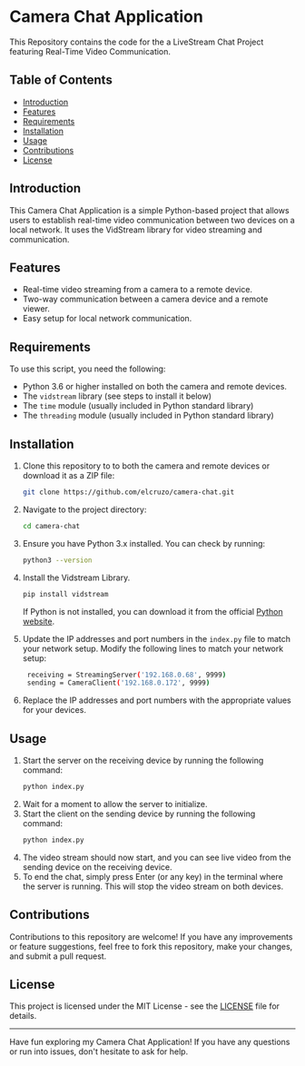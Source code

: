 # Camera Chat Application

This Repository contains the code for the a LiveStream Chat Project featuring Real-Time Video Communication.

## Table of Contents

- [Introduction](#introduction)
- [Features](#features)
- [Requirements](#requirements)
- [Installation](#installation)
- [Usage](#usage)
- [Contributions](#contributions)
- [License](#license)

## Introduction

This Camera Chat Application is a simple Python-based project that allows users to establish real-time video communication between two devices on a local network. It uses the VidStream library for video streaming and communication.

## Features

- Real-time video streaming from a camera to a remote device.
- Two-way communication between a camera device and a remote viewer.
- Easy setup for local network communication.

## Requirements

To use this script, you need the following:

- Python 3.6 or higher installed on both the camera and remote devices.
- The `vidstream` library (see steps to install it below)
- The `time` module (usually included in Python standard library)
- The `threading` module (usually included in Python standard library)

## Installation

1. Clone this repository to to both the camera and remote devices or download it as a ZIP file:

   ```bash
   git clone https://github.com/elcruzo/camera-chat.git
   ```
2. Navigate to the project directory:

   ```bash
   cd camera-chat
   ```
3. Ensure you have Python 3.x installed. You can check by running:

   ```bash
   python3 --version
   ```
4. Install the Vidstream Library.

   ```bash
   pip install vidstream
   ```

   If Python is not installed, you can download it from the official [Python website](https://www.python.org/downloads/).

5. Update the IP addresses and port numbers in the `index.py` file to match your network setup. Modify the following lines to match your network setup:

   ```bash
    receiving = StreamingServer('192.168.0.68', 9999)
    sending = CameraClient('192.168.0.172', 9999)
   ```
6. Replace the IP addresses and port numbers with the appropriate values for your devices.


## Usage

1. Start the server on the receiving device by running the following command:
   ```bash
   python index.py
   ```
2. Wait for a moment to allow the server to initialize.
3. Start the client on the sending device by running the following command:
   ```bash
   python index.py
   ```
4. The video stream should now start, and you can see live video from the sending device on the receiving device.
5. To end the chat, simply press Enter (or any key) in the terminal where the server is running. This will stop the video stream on both devices.

## Contributions

Contributions to this repository are welcome! If you have any improvements or feature suggestions, feel free to fork this repository, make your changes, and submit a pull request.

## License

This project is licensed under the MIT License - see the [LICENSE](LICENSE) file for details.

---

Have fun exploring my Camera Chat Application! If you have any questions or run into issues, don't hesitate to ask for help.

   
